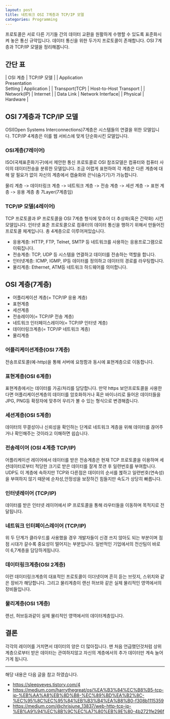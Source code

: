 ```yaml
---
layout: post
title: 네트워크 OSI 7계층과 TCP/IP 모델
categories: Programming
---
```


프로토콜은 서로 다른 기기들 간의 데이터 교환을 원활하게 수행할 수 있도록 표준화시켜 놓은 통신 규약입니다. 데이터 통신을 위한 두가지 프로토콜이 존재합니다. OSI 7계층과 TCP/IP 모델을 정리해봅니다.

## 간단 표

| OSI 계층 | TCP/IP 모델 |
| Application <br/> Presentation <br/> Setting | Application |
| Transport(TCP) | Host-to-Host Transport |
| Network(IP) | Internet |
| Data Link | Network Interface|
| Physical | Hardware |

## OSI 7계층과 TCP/IP 모델

OSI(Open Systems Interconnections)7계층은 시스템들의 연결을 위한 모델입니다. TCP/IP 4계층은 이를 웹 서비스에 맞게 단순화시킨 모델입니다.

### OSI계층(7레이어)

ISO(국제표준화기구)에서 제안한 통신 프로토콜로 OSI 참조모델은 컴퓨터와 컴퓨터 사이의 데이터전송을 분류한 모델입니다. 조금 어렵게 표현하여 각 계층은 다른 계층에 대해 알 필요가 없이 자신의 계층에서 캡슐화와 은닉(숨기기)가 가능합니다.

물리 계층 -> 데이터링크 계층 -> 네트워크 계층 -> 전송 계층 -> 세션 계층 -> 표현 계층 -> 응용 계층
총 7Layer(7계층임)

### TCP/IP 모델(4레이어)

TCP 프로토콜과 IP 프로토콜을 OSI 7계층 형식에 맞추어 더 추상화(혹은 간략화) 시킨 모델입니다. 인터넷 표준 프로토콜으로 컴퓨터의 데이터 통신을 행하기 위해서 만들어진 프로토콜 체계입니다. 총 4계층으로 이루어져있습니다.

- 응용계층: HTTP, FTP, Telnet, SMTP 등 네트워크를 사용하는 응용프로그램으로 이뤄집니다.
- 전송계층: TCP, UDP 등 시스템을 연결하고 데이터를 전송하는 역할을 합니다.
- 인터넷계층: ICMP, IGMP, IP등 데이터를 정의하고 데이터의 경로를 라우팅합니다.
- 물리계층: Ethernet, ATM등 네트워크 하드웨어를 의미합니다.

## OSI 계층(7계층)

- 어플리케이션 계층(= TCP/IP 응용 계층)
- 표현계층
- 세션계층
- 전송레이어(= TCP/IP 전송 계층)
- 네트워크 인터페이스레이어(= TCP/IP 인터넷 계층)
- 데이터링크계층(= TCP/IP 네트워크 계층)
- 물리계층

### 어플리케이션계층(OSI 7계층)

전송프로토콜(예-http)을 통해 서버에 요청함과 동시에 표현계층으로 이동합니다.

### 표현계층(OSI 6계층)

표현계층에서는 데이터를 가공/처리를 담당합니다. 만약 https 보안프로토콜을 사용한다면 어플리케이션계층의 데이터를 암호화하거나 혹은 바이너리로 들어온 데이터들을 JPG, PNG등 확장자에 맞추어 우리가 볼 수 있는 형식으로 변경해줍니다.

### 세션계층(OSI 5계층)

데이터의 무결성이나 신뢰성을 확인하는 단계로 네트워크 계층을 위해 데이터를 끊어주거나 확인해주는 것이라고 이해하면 쉽습니다.

### 전송레이어 (OSI 4계층 TCP/IP)

어플리케이션 레이어에서 데이터를 받은 전송계층은 현재 TCP 프로토콜을 이용하며 세션데이터로부터 적당한 크기로 받은 데이터를 잘게 쪼갠 후 일련번호를 부여합니다. UDP도 이 계층에 속하지만 TCP와 다른점은 데이터의 순서를 붆하고 일련번호(연속성)을 부여하지 않기 때문에 순차성,안정성을 보장하긴 힘들지만 속도가 상당히 빠릅니다.

### 인터넷레이어 (TCP/IP)

데이터를 받은 인터넷 레이어에서 IP 프로토콜을 통해 라우터들을 이동하며 목적지로 전달됩니다.

### 네트워크 인터페이스레이어 (TCP/IP)

위 두 단계가 클라우드를 사용했을 경우 개발자들이 신경 쓰지 않아도 되는 부분이며 점점 시대가 갈수록 중요성이 떨어지는 부분입니다. 일반적인 기업에서의 전산팀이 바로 이 6,7계층을 담당하게됩니다.

### 데이터링크계층(OSI 2계층)

이런 데이터링크계층의 대표적인 프로토콜이 이더넷이며 흔히 듣는 브릿지, 스위치와 같은 장비가 해당합니다. 그리고 물리계층이 랜선 허브와 같은 실제 물리적인 영역에서의 장비들입니다.

### 물리계층(OSI 1계층)

랜선, 허브등과같이 실제 물리적인 영역에서의 데이터계층입니다.

## 결론

각각의 레이어를 거치면서 데이터의 양은 더 많아집니다. 맨 처음 언급했던것처럼 상위계층으로부터 받은 데이터는 관여하지않고 자신의 계층에서의 추가 데이터만 계속 늘어 가게 됩니다.

---

해당 내용은 다음 글을 참고 하였습니다.

- https://sleepyeyes.tistory.com/4
- https://medium.com/harrythegreat/osi%EA%B3%84%EC%B8%B5-tcp-ip-%EB%AA%A8%EB%8D%B8-%EC%89%BD%EA%B2%8C-%EC%95%8C%EC%95%84%EB%B3%B4%EA%B8%B0-f308b1115359
- https://medium.com/@chrisjune_13837/web-http-tcp-ip-%EB%A9%94%EC%8B%9C%EC%A7%80%EB%9E%80-4b2721fe296f
